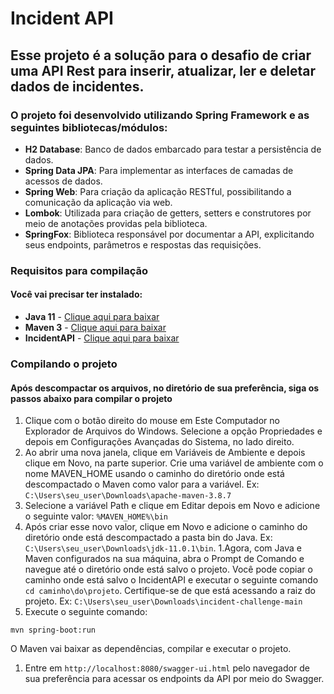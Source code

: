 # Incident API
## Esse projeto é a solução para o desafio de criar uma API Rest para inserir, atualizar, ler e deletar dados de incidentes.
### O projeto foi desenvolvido utilizando Spring Framework e as seguintes bibliotecas/módulos:
* **H2 Database**: Banco de dados embarcado para testar a persistência de dados.
* **Spring Data JPA**: 	Para implementar as interfaces de camadas de acessos de dados.
* **Spring Web**: Para criação da aplicação RESTful, possibilitando a comunicação da aplicação via web.
* **Lombok**: Utilizada para criação de getters, setters e construtores por meio de anotações providas pela biblioteca.
* **SpringFox**: Biblioteca responsável por documentar a API, explicitando seus endpoints, parâmetros e respostas das requisições.

### Requisitos para compilação
#### Você vai precisar ter instalado:
* **Java 11** - [Clique aqui para baixar](https://download.java.net/java/GA/jdk11/13/GPL/openjdk-11.0.1_windows-x64_bin.zip) 
* **Maven 3** - [Clique aqui para baixar](https://dlcdn.apache.org/maven/maven-3/3.8.7/binaries/apache-maven-3.8.7-bin.zip)
* **IncidentAPI** - [Clique aqui para baixar](https://github.com/marqueserick/incident-challenge/archive/refs/heads/main.zip)

### Compilando o projeto
#### Após descompactar os arquivos, no diretório de sua preferência, siga os passos abaixo para compilar o projeto
1. Clique com o botão direito do mouse em Este Computador no Explorador de Arquivos do Windows. Selecione a opção Propriedades e depois em Configurações Avançadas do Sistema, no lado direito.
1. Ao abrir uma nova janela, clique em Variáveis de Ambiente e depois clique em Novo, na parte superior. Crie uma variável de ambiente com o nome MAVEN_HOME usando o caminho do diretório onde está descompactado o Maven como valor para a variável.
Ex: 
`C:\Users\seu_user\Downloads\apache-maven-3.8.7`
1. Selecione a variável Path e clique em Editar depois em Novo e adicione o seguinte valor: `%MAVEN_HOME%\bin`
1. Após criar esse novo valor, clique em Novo e adicione o caminho do diretório onde está descompactado a pasta bin do Java.
Ex: `C:\Users\seu_user\Downloads\jdk-11.0.1\bin`. 
1.Agora, com Java e Maven configurados na sua máquina, abra o Prompt de Comando e navegue até o diretório onde está salvo o projeto.
Você pode copiar o caminho onde está salvo o IncidentAPI e executar o seguinte comando `cd caminho\do\projeto`. Certifique-se de que está acessando a raiz do projeto. 
Ex: `C:\Users\seu_user\Downloads\incident-challenge-main`
1. Execute o seguinte comando: 
```
mvn spring-boot:run
```
O Maven vai baixar as dependências, compilar e executar o projeto.
1. Entre em `http://localhost:8080/swagger-ui.html` pelo navegador de sua preferência para acessar os endpoints da API por meio do Swagger.